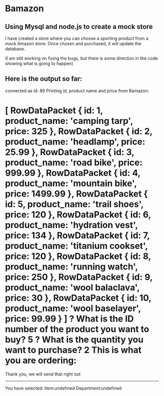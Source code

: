 # Bamazon
Using Mysql and node.js to create a mock store
----------------------------------------------

I have created a store where you can choose a sporting product from a mock Amazon store. Once chosen and purchased, it will update the database.

(I am still working on fixing the bugs, but there is some direction in the code showing what is going to happen)

Here is the output so far:
-------------------------

connected as id: 86
Printing id, product name and price from Bamazon:


[ RowDataPacket { id: 1, product_name: 'camping tarp', price: 325 },
  RowDataPacket { id: 2, product_name: 'headlamp', price: 25.99 },
  RowDataPacket { id: 3, product_name: 'road bike', price: 999.99 },
  RowDataPacket { id: 4, product_name: 'mountain bike', price: 1499.99 },
  RowDataPacket { id: 5, product_name: 'trail shoes', price: 120 },
  RowDataPacket { id: 6, product_name: 'hydration vest', price: 134 },
  RowDataPacket { id: 7, product_name: 'titanium cookset', price: 120 },
  RowDataPacket { id: 8, product_name: 'running watch', price: 250 },
  RowDataPacket { id: 9, product_name: 'wool balaclava', price: 30 },
  RowDataPacket { id: 10, product_name: 'wool baselayer', price: 99.99 } ]
? What is the ID number of the product you want to buy? 5
? What is the quantity you want to purchase? 2
This is what you are ordering:
================================
Thank you, we will send that right out
- - - - - - - - - - - - - - - - -
You have selected:
Item:undefined
Department:undefined
